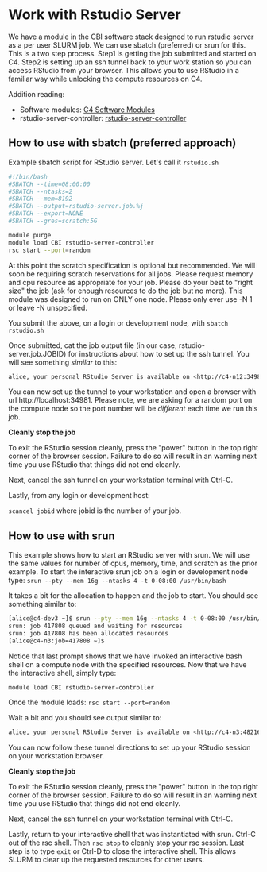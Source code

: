 # Work with Rstudio Server

We have a module in the CBI software stack designed to run rstudio server as a per user SLURM job. We can use sbatch (preferred) or srun for this. This is a two step process. Step1 is getting the job submitted and started on C4. Step2 is setting up an ssh tunnel back to your work station so you can access RStudio from your browser. This allows you to use RStudio in a familiar way while unlocking the compute resources on C4.

Addition reading:

- Software modules: <a href="https://www.c4.ucsf.edu/software/software-modules.html">C4 Software Modules</a>
- rstudio-server-controller: <a href="https://github.com/UCSF-CBI/rstudio-server-controller">rstudio-server-controller</a>


## How to use with sbatch (preferred approach)

Example sbatch script for RStudio server. Let's call it `rstudio.sh`  

```sh
#!/bin/bash
#SBATCH --time=08:00:00
#SBATCH --ntasks=2
#SBATCH --mem=8192
#SBATCH --output=rstudio-server.job.%j
#SBATCH --export=NONE
#SBATCH --gres=scratch:5G

module purge
module load CBI rstudio-server-controller
rsc start --port=random
```

At this point the scratch specification is optional but recommended. We will soon be requiring scratch reservations for all jobs. Please request memory and cpu resource as appropriate for your job. Please do your best to "right size" the job (ask for enough resources to do the job but no more). This module was designed to run on ONLY one node. Please only ever use -N 1 or leave -N unspecified.

You submit the above, on a login or development node, with `sbatch rstudio.sh`

Once submitted, cat the job output file (in our case, rstudio-server.job.JOBID) for instructions about how to set up the ssh tunnel. You will see something *similar* to this:
```sh
alice, your personal RStudio Server is available on <http://c4-n12:34981>. If you are running from a remote machine without direct access to c4-n12, you can use SSH port forwarding to access the RStudio Server at <http://127.0.0.1:8787> by running 'ssh -J alice@<login-machine> -L 8787:c4-n12:34981 c4-n12' in a second terminal. Any R session started times out after being idle for 480 minutes.
```
You can now set up the tunnel to your workstation and open a browser with url http://localhost:34981.  Please note, we are asking for a random port on the compute node so the port number will be *different* each time we run this job.

**Cleanly stop the job**

To exit the RStudio session cleanly, press the "power" button in the top right corner of the browser session. Failure to do so will result in an warning next time you use RStudio that things did not end cleanly. 

Next, cancel the ssh tunnel on your workstation terminal with Ctrl-C.

Lastly, from any login or development host:

`scancel jobid` where jobid is the number of your job.


## How to use with srun

This example shows how to start an RStudio server with srun. We will use the same values for number of cpus, memory, time, and scratch as the prior example. To start the interactive srun job on a login or development node type:
`srun --pty --mem 16g --ntasks 4 -t 0-08:00 /usr/bin/bash`

It takes a bit for the allocation to happen and the job to start. You should see something similar to:
```sh
[alice@c4-dev3 ~]$ srun --pty --mem 16g --ntasks 4 -t 0-08:00 /usr/bin/bash
srun: job 417808 queued and waiting for resources
srun: job 417808 has been allocated resources
[alice@c4-n3:job=417808 ~]$ 
```

Notice that last prompt shows that we have invoked an interactive bash shell on a compute node with the specified resources. Now that we have the interactive shell, simply type:

`module load CBI rstudio-server-controller`

Once the module loads:
`rsc start --port=random`

Wait a bit and you should see output similar to:
```sh
alice, your personal RStudio Server is available on <http://c4-n3:48216>. If you are running from a remote machine without direct access to c4-n3, you can use SSH port forwarding to access the RStudio Server at <http://127.0.0.1:8787> by running 'ssh -J hputnam@<login-machine> -L 8787:c4-n3:48216 c4-n3' in a second terminal. Any R session started times out after being idle for 480 minutes.
```

You can now follow these tunnel directions to set up your RStudio session on your workstation browser.

**Cleanly stop the job**

To exit the RStudio session cleanly, press the "power" button in the top right corner of the browser session. Failure to do so will result in an warning next time you use RStudio that things did not end cleanly. 

Next, cancel the ssh tunnel on your workstation terminal with Ctrl-C.

Lastly, return to your interactive shell that was instantiated with srun. Ctrl-C out of the rsc shell. Then `rsc stop` to cleanly stop your rsc session. Last step is to type `exit` or Ctrl-D to close the interactive shell. This allows SLURM to clear up the requested resources for other users.
